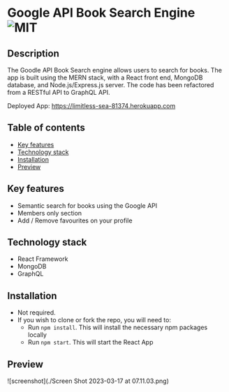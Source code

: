 # Google API Book Search Engine ![MIT](https://camo.githubusercontent.com/302a0a2a90397c2fc68f3838a6c9b9cebec684d041d250065a05bebab1412cd7/68747470733a2f2f696d672e736869656c64732e696f2f62616467652f4c6963656e73652d4d49542d726564)


## Description
The Goodle API Book Search engine allows users to search for books. The app is built using the MERN stack, with a React front end, MongoDB database, and Node.js/Express.js server. The code has been refactored from a RESTful API to GraphQL API. 

Deployed App: https://limitless-sea-81374.herokuapp.com

## Table of contents
- [Key features](#key-features)
- [Technology stack](#Technology-stack)
- [Installation](#Installation)
- [Preview](#Preview)

## Key features
- Semantic search for books using the Google API
- Members only section
- Add / Remove favourites on your profile

## Technology stack
- React Framework
- MongoDB
- GraphQL

## Installation
- Not required.
- If you wish to clone or fork the repo, you will need to:
  - Run `npm install`. This will install the necessary npm packages locally
  - Run `npm start`. This will start the React App

## Preview
![screenshot](./Screen Shot 2023-03-17 at 07.11.03.png)
